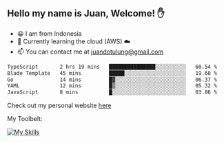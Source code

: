 ## Hello my name is Juan, Welcome! ✋

- 😀 I am from Indonesia
- 📖 Currently learning the cloud (AWS) ☁️
- 📫 You can contact me at juandotulung@gmail.com

<!--START_SECTION:waka-->

```txt
TypeScript       2 hrs 19 mins   ███████████████░░░░░░░░░░   60.54 %
Blade Template   45 mins         █████░░░░░░░░░░░░░░░░░░░░   19.60 %
Go               14 mins         █▓░░░░░░░░░░░░░░░░░░░░░░░   06.37 %
YAML             12 mins         █▒░░░░░░░░░░░░░░░░░░░░░░░   05.32 %
JavaScript       8 mins          █░░░░░░░░░░░░░░░░░░░░░░░░   03.86 %
```

<!--END_SECTION:waka-->

Check out my personal website [here](https://juanchristian.com)

My Toolbelt:

[![My Skills](https://skillicons.dev/icons?i=go,js,ts,nodejs,express,react,nextjs,vue,tailwind,vite,html,css,python,php,aws,bash,linux,postgres,mysql,redis,kafka,docker,vercel,netlify,vscode,figma)](https://skillicons.dev)

